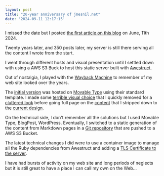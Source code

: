 ```yaml
---
layout: post
title: "20-year anniversary of jmesnil.net"
date: '2024-09-11 12:17:15'
---
```


I missed the date but I posted [the first article on this blog](/weblog/2004/06/11/distributed-computing-is-not-an-afterthought/) on June, 11th 2024.

Twenty years later, and 350 posts later, my server is still there serving all the content I wrote from the start.

I went through different hosts and visual presentation until I settled down with using a AWS S3 Buck to host this static server built with [Awestruct](https://github.com/awestruct/awestruct).

Out of nostalgia, I played with the [Wayback Machine](https://web.archive.org/) to remember of my web site looked over the years.

The [initial version](https://web.archive.org/web/20040608163211/http://www.jmesnil.net/weblog/) was hosted on [Movable Type](https://www.movabletype.org) using their standard template.
I made some [terrible visual choice](https://web.archive.org/web/20050305002431/http://www.jmesnil.net/weblog/) that I quickly removed for a [cluttered look](https://web.archive.org/web/20060718074004/http://jmesnil.net/weblog/) before going full page on the [content](https://web.archive.org/web/20101123153014/http://jmesnil.net/weblog/) that I stripped down to the [current design](https://jmesnil.net/weblog/).

On the technical side, I don't remember all the solutions but I used Movable Type, BlogPost, WordPress.
Eventually, I switched to a static generation of the content from Markdown pages in a [Git repository](https://github.com/jmesnil/jmesnil.net/) that are pushed to a AWS S3 Bucket.

The latest technical changes I did were to use a container image to manage all the Ruby dependencies from Awestruct and adding a [TLS Certificate to the server](https://jmesnil.net/weblog/2023/09/13/tls-certificate-on-jmesnil/).

I have had bursts of activity on my web site and long periods of neglects but it is still great to have a place I can call my own on the Web...